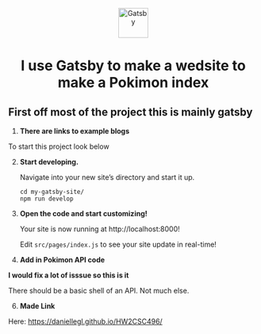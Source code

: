 



<p align="center">
  <a href="https://www.gatsbyjs.com/?utm_source=starter&utm_medium=readme&utm_campaign=minimal-starter">
    <img alt="Gatsby" src="https://www.gatsbyjs.com/Gatsby-Monogram.svg" width="60" />
  </a>
</p>
<h1 align="center">
  I use Gatsby to make a wedsite to make a Pokimon index
</h1>

## First off most of the project this is mainly gatsby

1.  **There are links to example blogs**

To start this project look below

2.  **Start developing.**

    Navigate into your new site’s directory and start it up.

    ```shell
    cd my-gatsby-site/
    npm run develop
    ```

3.  **Open the code and start customizing!**

    Your site is now running at http://localhost:8000!

    Edit `src/pages/index.js` to see your site update in real-time!



4. **Add in Pokimon API code**

 **I would fix a lot of isssue so this is it**
 
There should be a basic shell of an API. Not much else.


6. **Made Link**

Here: https://daniellegl.github.io/HW2CSC496/
